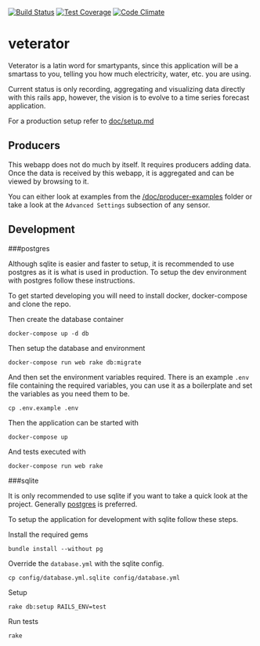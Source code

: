 [![Build Status](https://travis-ci.org/flower-pot/veterator.svg?branch=master)](https://travis-ci.org/flower-pot/veterator)
[![Test Coverage](https://codeclimate.com/github/flower-pot/veterator/badges/coverage.svg)](https://codeclimate.com/github/flower-pot/veterator/coverage)
[![Code Climate](https://codeclimate.com/github/flower-pot/veterator/badges/gpa.svg)](https://codeclimate.com/github/flower-pot/veterator)

veterator
=========

Veterator is a latin word for smartypants, since this application will be a
smartass to you, telling you how much electricity, water, etc. you are using.

Current status is only recording, aggregating and visualizing data directly
with this rails app, however, the vision is to evolve to a time series forecast
application.

For a production setup refer to [doc/setup.md](./doc/setup.md)

Producers
---------

This webapp does not do much by itself. It requires producers adding data. Once
the data is received by this webapp, it is aggregated and can be viewed by
browsing to it.

You can either look at examples from the
[/doc/producer-examples](doc/producer-examples) folder or take a look at the
`Advanced Settings` subsection of any sensor.

Development
-----------

###postgres

Although sqlite is easier and faster to setup, it is recommended to use
postgres as it is what is used in production. To setup the dev environment with
postgres follow these instructions.

To get started developing you will need to install docker, docker-compose and
clone the repo.

Then create the database container

	docker-compose up -d db

Then setup the database and environment

	docker-compose run web rake db:migrate

And then set the environment variables required. There is an example `.env`
file containing the required variables, you can use it as a boilerplate and set
the variables as you need them to be.

	cp .env.example .env

Then the application can be started with

	docker-compose up

And tests executed with

	docker-compose run web rake

###sqlite

It is only recommended to use sqlite if you want to take a quick look at the
project. Generally [postgres](#postgres) is preferred.

To setup the application for development with sqlite follow these steps.

Install the required gems

	bundle install --without pg

Override the `database.yml` with the sqlite config.

	cp config/database.yml.sqlite config/database.yml

Setup

	rake db:setup RAILS_ENV=test

Run tests

	rake
